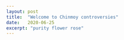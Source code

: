 ```yaml
---
layout: post
title:  "Welcome to Chinmoy controversies"
date:   2020-06-25
excerpt: "purity flower rose"
---
```

